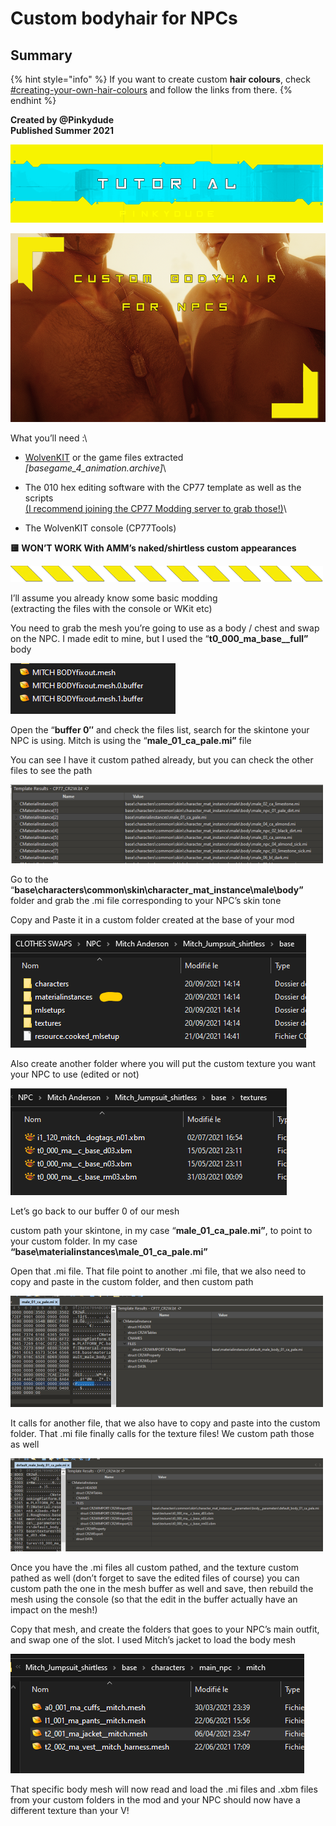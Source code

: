# Custom bodyhair for NPCs

## Summary <a href="#summary" id="summary"></a>

{% hint style="info" %}
If you want to create custom **hair colours**, check [#creating-your-own-hair-colours](../../materials/configuring-materials/cyberpunk-hair-material.md#creating-your-own-hair-colours "mention") and follow the links from there.
{% endhint %}

**Created by @Pinkydude**\
**Published Summer 2021**

![](../../../.gitbook/assets/0)

![](../../../.gitbook/assets/1)

What you’ll need :\


* [WolvenKIT](https://github.com/WolvenKit/WolvenKit/releases) or the game files extracted\
  _\[basegame\_4\_animation.archive]_\

* The 010 hex editing software with the CP77 template as well as the scripts\
  [(I recommend joining the CP77 Modding server to grab those!)](https://discord.gg/fvNFPhJh8h)\

* The WolvenKIT console (CP77Tools)

**🟨 WON’T WORK With AMM’s naked/shirtless custom appearances**

![](<../../../.gitbook/assets/2 (4)>)

I’ll assume you already know some basic modding\
(extracting the files with the console or WKit etc)

You need to grab the mesh you’re going to use as a body / chest and swap on the NPC. I made edit to mine, but I used the “**t0\_000\_ma\_base\_\_full”** body

![](<../../../.gitbook/assets/3 (3)>)

Open the “**buffer 0″** and check the files list, search for the skintone your NPC is using. Mitch is using the “**male\_01\_ca\_pale.mi”** file

You can see I have it custom pathed already, but you can check the other files to see the path

![](<../../../.gitbook/assets/4 (2)>)

Go to the “**base\characters\common\skin\character\_mat\_instance\male\body”** folder and grab the .mi file corresponding to your NPC’s skin tone

Copy and Paste it in a custom folder created at the base of your mod

![](<../../../.gitbook/assets/5 (2)>)

Also create another folder where you will put the custom texture you want your NPC to use (edited or not)

![](../../../.gitbook/assets/6)

Let’s go back to our buffer 0 of our mesh

custom path your skintone, in my case “**male\_01\_ca\_pale.mi”**, to point to your custom folder. In my case **“base\materialinstances\male\_01\_ca\_pale.mi”**

Open that .mi file. That file point to another .mi file, that we also need to copy and paste in the custom folder, and then custom path

![](<../../../.gitbook/assets/7 (1)>)

It calls for another file, that we also have to copy and paste into the custom folder. That .mi file finally calls for the texture files! We custom path those as well

![](../../../.gitbook/assets/8)

Once you have the .mi files all custom pathed, and the texture custom pathed as well (don’t forget to save the edited files of course) you can custom path the one in the mesh buffer as well and save, then rebuild the mesh using the console (so that the edit in the buffer actually have an impact on the mesh!)

Copy that mesh, and create the folders that goes to your NPC’s main outfit, and swap one of the slot. I used Mitch’s jacket to load the body mesh

![](<../../../.gitbook/assets/9 (2)>)

That specific body mesh will now read and load the .mi files and .xbm files from your custom folders in the mod and your NPC should now have a different texture than your V!
